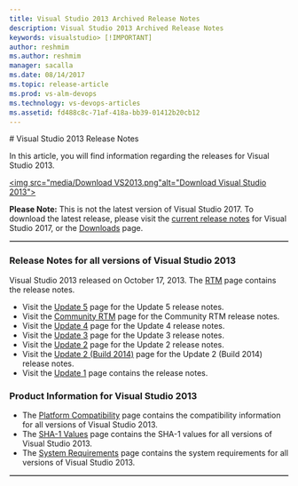 ```yaml
---
title: Visual Studio 2013 Archived Release Notes
description: Visual Studio 2013 Archived Release Notes
keywords: visualstudio> [!IMPORTANT]
author: reshmim
ms.author: reshmim
manager: sacalla
ms.date: 08/14/2017
ms.topic: release-article
ms.prod: vs-alm-devops
ms.technology: vs-devops-articles
ms.assetid: fd488c8c-71af-418a-bb39-01412b20cb12
---
```

#<a id="top"> </a> Visual Studio 2013 Release Notes

In this article, you will find information regarding the releases for Visual Studio 2013.

<a href="https://my.visualstudio.com/Downloads?q=visual%20studio%202013&wt.mc_id=o~msft~vscom~older-downloads"><img src="media/Download VS2013.png"alt="Download Visual Studio 2013"></a>

**Please Note:** This is not the latest version of Visual Studio 2017. To download the latest release, please visit the [current release notes](vs2017-relnotes.md) for Visual Studio 2017, or the [Downloads](https://www.visualstudio.com/downloads) page.

<hr style="border:1px solid Silver"> 

### Release Notes for all versions of Visual Studio 2013
Visual Studio 2013 released on October 17, 2013. The [RTM](https://www.visualstudio.com/news/releasenotes/vs2013-rtm-vs) page contains the release notes.
* Visit the [Update 5](https://www.visualstudio.com/news/releasenotes/vs2013-update5-vs) page for the Update 5 release notes.
* Visit the [Community RTM](https://www.visualstudio.com/news/releasenotes/vs2013-community-vs) page for the Community RTM release notes.
* Visit the [Update 4](https://www.visualstudio.com/news/releasenotes/vs2013-update4-rtm-vs) page for the Update 4 release notes.
* Visit the [Update 3](https://www.visualstudio.com/news/releasenotes/vs2013-update3-rtm-vs) page for the Update 3 release notes.
* Visit the [Update 2](https://www.visualstudio.com/news/releasenotes/vs2013-update2-vs) page for the Update 2 release notes.
* Visit the [Update 2 (Build 2014)](https://www.visualstudio.com/news/releasenotes/vs2013-update2-build2014-vs) page for the Update 2 (Build 2014) release notes.
* Visit the [Update 1](https://www.visualstudio.com/news/releasenotes/vs2013-update1-vs) page contains the release notes.

### Product Information for Visual Studio 2013
* The [Platform Compatibility](https://www.visualstudio.com/productinfo/vs2013-compatibility-vs) page contains the compatibility information for all versions of Visual Studio 2013.
* The [SHA-1 Values](https://www.visualstudio.com/productinfo/vs2013-sha-vs) page contains the SHA-1 values for all versions of Visual Studio 2013.
* The [System Requirements](https://www.visualstudio.com/productinfo/vs2013-sysrequirements-vs) page contains the system requirements for all versions of Visual Studio 2013.

<hr style="border:1px solid Silver"> 

